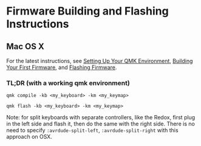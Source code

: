 # Firmware Building and Flashing Instructions

## Mac OS X

For the latest instructions, see [Setting Up Your QMK Environment](https://docs.qmk.fm/#/newbs_getting_started?id=setting-up-your-qmk-environment), [Building Your First Firmware](https://docs.qmk.fm/#/newbs_building_firmware), and [Flashing Firmware](https://docs.qmk.fm/#/newbs_flashing).

### TL;DR (with a working qmk environment)

`qmk compile -kb <my_keyboard> -km <my_keymap>`

`qmk flash -kb <my_keyboard> -km <my_keymap>`

Note: for split keyboards with separate controllers, like the Redox, first plug in the left side and flash it, then do the same with the right side. There is no need to specify `:avrdude-split-left`, `:avrdude-split-right` with this approach on OSX.
